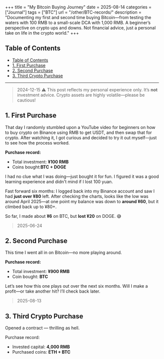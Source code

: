 +++
title = "My Bitcoin Buying Journey"
date = 2025-08-14
categories = ["Journal"]
tags = ["BTC"]
url = "/other/BTC-records/"
description = "Documenting my first and second time buying Bitcoin—from testing the waters with 100 RMB to a small-scale DCA with 1,000 RMB. A beginner’s perspective on crypto ups and downs. Not financial advice, just a personal take on life in the crypto world."
+++

## Table of Contents
- [Table of Contents](#table-of-contents)
- [1. First Purchase](#1-first-purchase)
- [2. Second Purchase](#2-second-purchase)
- [3. Third Crypto Purchase](#3-third-crypto-purchase)

---
> 2024-12-15
> ⚠️ This post reflects my personal experience only. It’s **not** investment advice. Crypto assets are highly volatile—please be cautious!

## 1. First Purchase

That day I randomly stumbled upon a YouTube video for beginners on how to buy crypto on Binance using RMB to get USDT, and then swap that for crypto. After watching it, I got curious and decided to try it out myself—just to see how the process worked.

**Purchase record:**
- Total investment: **¥100 RMB**
- Coins bought:**BTC + DOGE**

I had no clue what I was doing—just bought it for fun. I figured it was a good learning experience and didn't mind if I lost 100 yuan.

Fast forward six months: I logged back into my Binance account and saw I had **just over ¥80** left. After checking the charts, looks like the low was around April 2025—at one point my balance was down to **around ¥60**, but it climbed back up to ¥80+.

So far, I made about **¥6** on BTC, but **lost ¥20** on DOGE. 😅

> 2025-06-24
## 2. Second Purchase

This time I went all in on Bitcoin—no more playing around.

**Purchase record:**
- Total investment: **¥900 RMB**
- Coin bought: **BTC**

Let’s see how this one plays out over the next six months. Will I make a profit—or take another hit? I’ll check back later.


> 2025-08-13  
## 3. Third Crypto Purchase  

Opened a contract — thrilling as hell.  

Purchase record:  
- Invested capital: **4,000 RMB**  
- Purchased coins: **ETH  + BTC**
